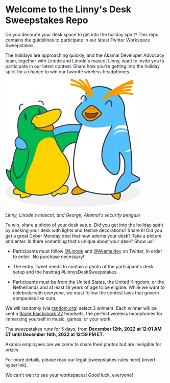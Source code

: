 
# Welcome to the Linny's Desk Sweepstakes Repo

Do you decorate your desk space to get into the holiday spirit? This repo contains the guidelines to participate in our latest Twitter Workspace Sweepstakes. 

The holidays are approaching quickly, and the Akamai Developer Advocacy team, together with Linode and Linode's mascot Linny, want to invite you to participate in our latest contest. Share how you're getting into the holiday spirit for a chance to win our favorite wireless headphones.


<img src="https://github.com/Akamai-Community/Linnys-Desk-Sweepstakes/blob/main/assets/img/Linny%20and%20George.png" height="400"/>

*Linny, Linode's mascot, and George, Akamai's security penguin*

To win, share a photo of your desk setup. Did you get into the holiday spirit by decking your desk with lights and festive decorations? Share it! Did you get a great Cyber Monday deal that now adorns your desk? Take a picture and enter. Is there something that's unique about your desk? Show us!

-   Participants must follow [@Linode](https://twitter.com/linode) and [@Akamaidev](https://twitter.com/akamaidev) on Twitter, in order to enter.  No purchase necessary!

-   The entry Tweet needs to contain a photo of the participant's desk setup and the hashtag #LinnysDeskSweepstakes.

-   Participants must be from the United States, the United Kingdom, or the Netherlands and at least 18 years of age to be eligible. While we want to celebrate with everyone, we must follow the contest laws that govern companies like ours.

We will randomly (via [random.org](https://www.random.org/)) select 3 winners. Each winner will be sent a [Razer Blackshark V2](https://www.razer.com/gaming-headsets/razer-blackshark-v2-pro) headsets, the perfect wireless headphones for immersing yourself in music, games, or your work.

The sweepstakes runs for 5 days, from **December 12th, 2022 at 12:01 AM ET until December 16th, 2022 at 12:59 PM ET**.

Akamai employees are welcome to share their photos but are ineligible for prizes.

For more details, please read our legal [sweepstakes rules here] (insert hyperlink).

We can't wait to see your workspaces! Good luck, everyone!
